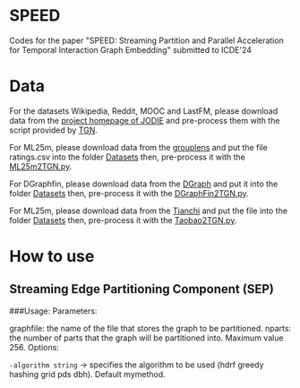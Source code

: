 # SPEED
Codes for the paper "SPEED: Streaming Partition and Parallel Acceleration for Temporal Interaction Graph Embedding" submitted to ICDE'24

# Data

For the datasets Wikipedia, Reddit, MOOC and LastFM, please download data from the [project homepage of JODIE](https://snap.stanford.edu/jodie/) and pre-process them with the script provided by [TGN](https://github.com/twitter-research/tgn).

For ML25m, please download data from the [grouplens](https://grouplens.org/datasets/movielens/25m/) and put the file ratings.csv into the folder [Datasets](Datasets) then, pre-process it with the [ML25m2TGN.py](ML25m2TGN.py).

For DGraphfin, please download data from the [DGraph](https://dgraph.xinye.com/dataset) and put it into the folder [Datasets](Datasets) then, pre-process it with the [DGraphFin2TGN.py](DGraphFin2TGN.py).

For ML25m, please download data from the [Tianchi](https://tianchi.aliyun.com/dataset/649) and put the file into the folder [Datasets](Datasets) then, pre-process it with the [Taobao2TGN.py](Taobao2TGN.py).

# How to use

## Streaming Edge Partitioning Component (SEP)
###Usage: Parameters:

graphfile: the name of the file that stores the graph to be partitioned.
nparts: the number of parts that the graph will be partitioned into. Maximum value 256.
Options:

`-algorithm string` -> specifies the algorithm to be used (hdrf greedy hashing grid pds dbh). Default mymethod.

`-lambda double` -> specifies the lambda parameter for hdrf and mymethod. Default 1.

`-beta double` -> specifies the beta parameter for hdrf. Default 0.1.

`-threads integer` -> specifies the number of threads used by the application. Default all available processors.

`-output string` -> specifies the prefix for the name of the files where the output will be stored (files: prefix.info, prefix.edges and prefix.vertices).

For a more in-depth discussion see the paper ###Example

`java -jar dist/VGP.jar data/sample_graph.txt 4 -algorithm mymethod -lambda 1 -beta 0.1 -threads 1 -output example/output`  

## Parallel Acceleration Component (PAC)
### Regular training
Please use the main branch to proceed a regular training. You can also use it to train big datasets, however, by applying the codes in the branch "big_datasets" would save you some time.

```
python ddp_train_self_supervised.py --gpu 0,1,2,3 --data [DATA] --part_exp [2/4/8...] --[jodie/tgn/tgat/dyrep/tige] --prefix [add_your_prefered_prefix] --top_k [0/1/5/10/-1] --seed [0/1/2...] --sync_mode [last/none/average] --divide_method pre
```

If you are facing OOM problem, passing the arguments `--backup_memory_to_cpu` and  `--testing_on_cpu` may help you.

### Training big datasets
If you would like to train the three big datasets, please use the codes in the branch "big_datasets".
In this branch accelerate the whole training process by optimising the I/O process and omitting unnecessary inductive validation and only using `testing_from_begin` setting.

You should first save the graphs and sub-graphs by running for different (parameters): `--datasets`, `--part_exp`, `--gpu`, `--divide_method` and `--seed` (the saved graphs will be the same if these parameters are the same), you may also would like to set a different `--prefix`:
```
python ddp_train_self_supervised.py --gpu 0,1,2,3 --data [DATA] --part_exp [2/4/8...] --[jodie/tgn/tgat/dyrep/tige] --prefix [add_your_prefered_prefix] --top_k [0/1/5/10/-1] --seed [0/1/2...] --sync_mode [last/none/average] --divide_method pre --backup_memory_to_cpu --testing_on_cpu --no_ind_val --dim 100 --save_mode save
```

Then you can reuse the saved graphs by setting `--save_mode read` for training for different top_k or other parameters. 

```
python ddp_train_self_supervised.py --gpu 0,1,2,3 --data [DATA] --part_exp [2/4/8...] --[jodie/tgn/tgat/dyrep/tige] --prefix [add_your_prefered_prefix] --top_k [0/1/5/10/-1] --seed [0/1/2...] --sync_mode [last/none/average] --divide_method pre --backup_memory_to_cpu --testing_on_cpu --no_ind_val --dim 100 --save_mode read
```


Node Classification
```
python train_supervised.py --code [CODE]
```
Here, [CODE] is the HASH code of a trained model with `train_self_supervised.py`.


